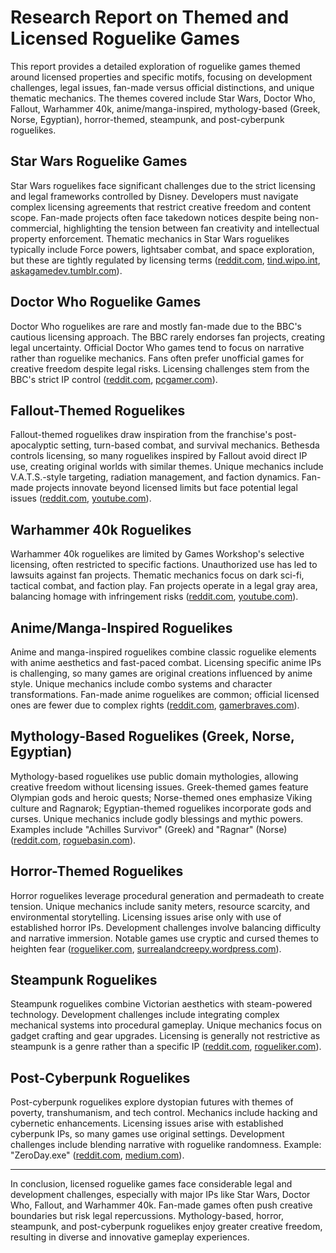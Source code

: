 # Research Report on Themed and Licensed Roguelike Games

This report provides a detailed exploration of roguelike games themed around licensed properties and specific motifs, focusing on development challenges, legal issues, fan-made versus official distinctions, and unique thematic mechanics. The themes covered include Star Wars, Doctor Who, Fallout, Warhammer 40k, anime/manga-inspired, mythology-based (Greek, Norse, Egyptian), horror-themed, steampunk, and post-cyberpunk roguelikes.

## Star Wars Roguelike Games

Star Wars roguelikes face significant challenges due to the strict licensing and legal frameworks controlled by Disney. Developers must navigate complex licensing agreements that restrict creative freedom and content scope. Fan-made projects often face takedown notices despite being non-commercial, highlighting the tension between fan creativity and intellectual property enforcement. Thematic mechanics in Star Wars roguelikes typically include Force powers, lightsaber combat, and space exploration, but these are tightly regulated by licensing terms ([reddit.com](https://www.reddit.com/r/Games/comments/17xgsxi/star_wars_developer_strikes_back_at_classaction), [tind.wipo.int](https://tind.wipo.int/record/45851/files/wipo-pub-2022-en-mastering-the-game.pdf), [askagamedev.tumblr.com](https://askagamedev.tumblr.com/post/660690063931392000/with-the-star-wars-license-now-being-open-how)).

## Doctor Who Roguelike Games

Doctor Who roguelikes are rare and mostly fan-made due to the BBC's cautious licensing approach. The BBC rarely endorses fan projects, creating legal uncertainty. Official Doctor Who games tend to focus on narrative rather than roguelike mechanics. Fans often prefer unofficial games for creative freedom despite legal risks. Licensing challenges stem from the BBC's strict IP control ([reddit.com](https://www.reddit.com/r/gallifrey/comments/t6srga/do_the_bbc_allow_doctor_who_fan_games), [pcgamer.com](https://www.pcgamer.com/saturday-crapshoot-destiny-of-the-doctors)).

## Fallout-Themed Roguelikes

Fallout-themed roguelikes draw inspiration from the franchise's post-apocalyptic setting, turn-based combat, and survival mechanics. Bethesda controls licensing, so many roguelikes inspired by Fallout avoid direct IP use, creating original worlds with similar themes. Unique mechanics include V.A.T.S.-style targeting, radiation management, and faction dynamics. Fan-made projects innovate beyond licensed limits but face potential legal issues ([reddit.com](https://www.reddit.com/r/roguelikes/comments/172ktxa/looking_for_roguelikes_likehave_the_same), [youtube.com](https://www.youtube.com/watch?v=uDqVGqTfMYY)).

## Warhammer 40k Roguelikes

Warhammer 40k roguelikes are limited by Games Workshop's selective licensing, often restricted to specific factions. Unauthorized use has led to lawsuits against fan projects. Thematic mechanics focus on dark sci-fi, tactical combat, and faction play. Fan projects operate in a legal gray area, balancing homage with infringement risks ([reddit.com](https://www.reddit.com/r/Warhammer40k/comments/wbdufz/whats_your_opinion_about_games_workshop_licensing), [youtube.com](https://www.youtube.com/watch?v=GOVrmfXolQg)).

## Anime/Manga-Inspired Roguelikes

Anime and manga-inspired roguelikes combine classic roguelike elements with anime aesthetics and fast-paced combat. Licensing specific anime IPs is challenging, so many games are original creations influenced by anime style. Unique mechanics include combo systems and character transformations. Fan-made anime roguelikes are common; official licensed ones are fewer due to complex rights ([reddit.com](https://www.reddit.com/r/roguelikes/comments/c8riat/anime_roguelikes), [gamerbraves.com](https://www.gamerbraves.com/compile-heart-unveils-scar-lead-salvation-a-challenging-roguelike-shooter-with-an-anime-twist)).

## Mythology-Based Roguelikes (Greek, Norse, Egyptian)

Mythology-based roguelikes use public domain mythologies, allowing creative freedom without licensing issues. Greek-themed games feature Olympian gods and heroic quests; Norse-themed ones emphasize Viking culture and Ragnarok; Egyptian-themed roguelikes incorporate gods and curses. Unique mechanics include godly blessings and mythic powers. Examples include "Achilles Survivor" (Greek) and "Ragnar" (Norse) ([reddit.com](https://www.reddit.com/r/rpg/comments/nafbft/are_there_any_rpgs_based_on_greek_mythology_or), [roguebasin.com](https://www.roguebasin.com/index.php/List_of_Roguelikes_by_Theme)).

## Horror-Themed Roguelikes

Horror roguelikes leverage procedural generation and permadeath to create tension. Unique mechanics include sanity meters, resource scarcity, and environmental storytelling. Licensing issues arise only with use of established horror IPs. Development challenges involve balancing difficulty and narrative immersion. Notable games use cryptic and cursed themes to heighten fear ([rogueliker.com](https://rogueliker.com/horror-roguelikes), [surrealandcreepy.wordpress.com](https://surrealandcreepy.wordpress.com/2025/01/28/mysterious-cryptic-and-probably-cursed-horror-roguelike-games)).

## Steampunk Roguelikes

Steampunk roguelikes combine Victorian aesthetics with steam-powered technology. Development challenges include integrating complex mechanical systems into procedural gameplay. Unique mechanics focus on gadget crafting and gear upgrades. Licensing is generally not restrictive as steampunk is a genre rather than a specific IP ([reddit.com](https://www.reddit.com/r/roguelikes/comments/rwelk0/looking_for_an_interesting_roguelike_that_has), [rogueliker.com](https://rogueliker.com/best-roguelike-games)).

## Post-Cyberpunk Roguelikes

Post-cyberpunk roguelikes explore dystopian futures with themes of poverty, transhumanism, and tech control. Mechanics include hacking and cybernetic enhancements. Licensing issues arise with established cyberpunk IPs, so many games use original settings. Development challenges include blending narrative with roguelike randomness. Example: "ZeroDay.exe" ([reddit.com](https://www.reddit.com/r/roguelikes/comments/17e3lb4/gritty_near_future_scificyberpunkroguelikes), [medium.com](https://medium.com/@rsmeers/roguelikes-issues-trending-genre-4cc7e128bdcb)).

---

In conclusion, licensed roguelike games face considerable legal and development challenges, especially with major IPs like Star Wars, Doctor Who, Fallout, and Warhammer 40k. Fan-made games often push creative boundaries but risk legal repercussions. Mythology-based, horror, steampunk, and post-cyberpunk roguelikes enjoy greater creative freedom, resulting in diverse and innovative gameplay experiences.